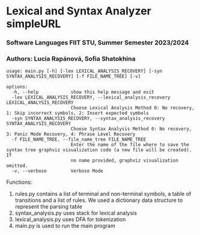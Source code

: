 # Lexical and Syntax Analyzer simpleURL

### Software Languages FIIT STU, Summer Semester 2023/2024

### Authors: Lucia Rapánová, Sofia Shatokhina 

````
usage: main.py [-h] [-lex LEXICAL_ANALYSIS_RECOVERY] [-syn SYNTAX_ANALYSIS_RECOVERY] [-f FILE_NAME_TREE] [-v]

options:
  -h, --help            show this help message and exit
  -lex LEXICAL_ANALYSIS_RECOVERY, --lexical_analysis_recovery LEXICAL_ANALYSIS_RECOVERY
                        Choose Lexical Analysis Method 0: No recovery, 1: Skip incorrect symbols, 2: Insert expected symbols
  -syn SYNTAX_ANALYSIS_RECOVERY, --syntax_analysis_recovery SYNTAX_ANALYSIS_RECOVERY
                        Choose Syntax Analysis Method 0: No recovery, 3: Panic Mode Recovery, 4: Phrase Level Recovery
  -f FILE_NAME_TREE, --file_name_tree FILE_NAME_TREE
                        Enter the name of the file where to save the syntax tree graphviz visualization code (a new file will be created). If    
                        no name provided, graphviz visualization omitted.
  -v, --verbose         Verbose Mode
````

Functions: 
1. rules.py contains a list of terminal and non-terminal symbols, a table of transitions and a list of rules. We used a dictionary data structure to represent the parsing table 
3. syntax_analysis.py uses stack for lexical analysis
2. lexical_analysis.py uses DFA for tokenization
4. main.py is used to run the main program

